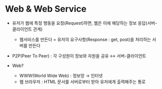 # Web & Web Service

* 유저가 웹에 특정 행동을 요청(Request)하면, 웹은 이에 해당하는 정보 응답(서버-클라이언트 관계)
  * 웹서비스를 만든다 = 유저의 요구사항(Response : get, post)을 처리하는 서버를 만든다



* P2P(Peer To Peer) : 각 구성원이 정보와 자원을 공유 ↔ 서버-클라이언트



* Web?
  * WWW(World Wide Web) : 정보망 → 인터넷
  * 웹 브라우저 : HTML 문서를 서버로부터 받아 유저에게 출력해주는 통로